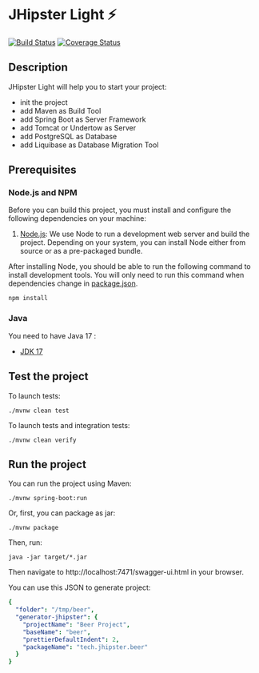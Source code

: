 # JHipster Light ⚡

[![Build Status][github-actions-jhlight-image]][github-actions-url]
[![Coverage Status][codecov-image]][codecov-url]

## Description

JHipster Light will help you to start your project:

- init the project
- add Maven as Build Tool
- add Spring Boot as Server Framework
- add Tomcat or Undertow as Server
- add PostgreSQL as Database
- add Liquibase as Database Migration Tool

## Prerequisites

### Node.js and NPM

Before you can build this project, you must install and configure the following dependencies on your machine:

1. [Node.js](https://nodejs.org/): We use Node to run a development web server and build the project.
   Depending on your system, you can install Node either from source or as a pre-packaged bundle.

After installing Node, you should be able to run the following command to install development tools.
You will only need to run this command when dependencies change in [package.json](package.json).

```
npm install
```

### Java

You need to have Java 17 :

- [JDK 17](https://openjdk.java.net/projects/jdk/17/)

## Test the project

To launch tests:

```
./mvnw clean test
```

To launch tests and integration tests:

```
./mvnw clean verify
```

## Run the project

You can run the project using Maven:

```
./mvnw spring-boot:run
```

Or, first, you can package as jar:

```
./mvnw package
```

Then, run:

```
java -jar target/*.jar
```

Then navigate to http://localhost:7471/swagger-ui.html in your browser.

You can use this JSON to generate project:

<!-- prettier-ignore-start -->
```yaml
{
  "folder": "/tmp/beer",
  "generator-jhipster": {
    "projectName": "Beer Project",
    "baseName": "beer",
    "prettierDefaultIndent": 2,
    "packageName": "tech.jhipster.beer"
  }
}
```
<!-- prettier-ignore-end -->

[github-actions-jhlight-image]: https://github.com/pascalgrimaud/jhipster-light/workflows/build/badge.svg
[github-actions-url]: https://github.com/pascalgrimaud/jhipster-light/actions
[codecov-image]: https://codecov.io/gh/pascalgrimaud/jhipster-light/branch/main/graph/badge.svg?token=TGYTFIF15C
[codecov-url]: https://codecov.io/gh/pascalgrimaud/jhipster-light

<!-- jhipster-needle-readme -->
